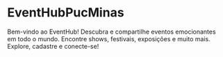 # EventHubPucMinas
Bem-vindo ao EventHub! Descubra e compartilhe eventos emocionantes em todo o mundo. Encontre shows, festivais, exposições e muito mais. Explore, cadastre e conecte-se!
